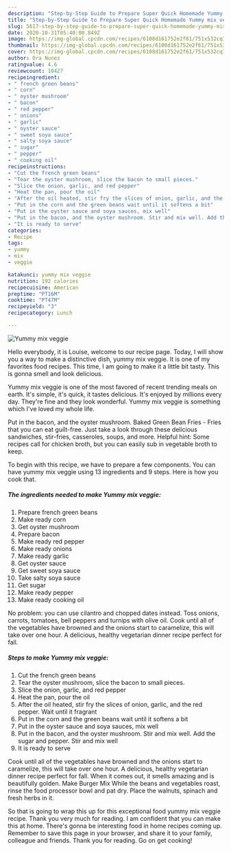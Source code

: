 ```yaml
---
description: "Step-by-Step Guide to Prepare Super Quick Homemade Yummy mix veggie"
title: "Step-by-Step Guide to Prepare Super Quick Homemade Yummy mix veggie"
slug: 5617-step-by-step-guide-to-prepare-super-quick-homemade-yummy-mix-veggie
date: 2020-10-31T05:40:00.849Z
image: https://img-global.cpcdn.com/recipes/6108d161752e2f61/751x532cq70/yummy-mix-veggie-recipe-main-photo.jpg
thumbnail: https://img-global.cpcdn.com/recipes/6108d161752e2f61/751x532cq70/yummy-mix-veggie-recipe-main-photo.jpg
cover: https://img-global.cpcdn.com/recipes/6108d161752e2f61/751x532cq70/yummy-mix-veggie-recipe-main-photo.jpg
author: Ora Nunez
ratingvalue: 4.6
reviewcount: 10427
recipeingredient:
- " french green beans"
- " corn"
- " oyster mushroom"
- " bacon"
- " red pepper"
- " onions"
- " garlic"
- " oyster sauce"
- " sweet soya sauce"
- " salty soya sauce"
- " sugar"
- " pepper"
- " cooking oil"
recipeinstructions:
- "Cut the french green beans"
- "Tear the oyster mushroom, slice the bacon to small pieces."
- "Slice the onion, garlic, and red pepper"
- "Heat the pan, pour the oil"
- "After the oil heated, stir fry the slices of onion, garlic, and the red pepper. Wait until it fragrant"
- "Put in the corn and the green beans wait until it softens a bit"
- "Put in the oyster sauce and soya sauces, mix well"
- "Put in the bacon, and the oyster mushroom. Stir and mix well. Add the sugar and pepper. Stir and mix well"
- "It is ready to serve"
categories:
- Recipe
tags:
- yummy
- mix
- veggie

katakunci: yummy mix veggie 
nutrition: 192 calories
recipecuisine: American
preptime: "PT16M"
cooktime: "PT47M"
recipeyield: "3"
recipecategory: Lunch

---
```



![Yummy mix veggie](https://img-global.cpcdn.com/recipes/6108d161752e2f61/751x532cq70/yummy-mix-veggie-recipe-main-photo.jpg)

Hello everybody, it is Louise, welcome to our recipe page. Today, I will show you a way to make a distinctive dish, yummy mix veggie. It is one of my favorites food recipes. This time, I am going to make it a little bit tasty. This is gonna smell and look delicious.

Yummy mix veggie is one of the most favored of recent trending meals on earth. It's simple, it's quick, it tastes delicious. It's enjoyed by millions every day. They're fine and they look wonderful. Yummy mix veggie is something which I've loved my whole life.

Put in the bacon, and the oyster mushroom. Baked Green Bean Fries - Fries that you can eat guilt-free. Just take a look through these delicious sandwiches, stir-fries, casseroles, soups, and more. Helpful hint: Some recipes call for chicken broth, but you can easily sub in vegetable broth to keep.


To begin with this recipe, we have to prepare a few components. You can have yummy mix veggie using 13 ingredients and 9 steps. Here is how you cook that.

<!--inarticleads1-->

##### The ingredients needed to make Yummy mix veggie:

1. Prepare  french green beans
1. Make ready  corn
1. Get  oyster mushroom
1. Prepare  bacon
1. Make ready  red pepper
1. Make ready  onions
1. Make ready  garlic
1. Get  oyster sauce
1. Get  sweet soya sauce
1. Take  salty soya sauce
1. Get  sugar
1. Make ready  pepper
1. Make ready  cooking oil


No problem: you can use cilantro and chopped dates instead. Toss onions, carrots, tomatoes, bell peppers and turnips with olive oil. Cook until all of the vegetables have browned and the onions start to caramelize, this will take over one hour. A delicious, healthy vegetarian dinner recipe perfect for fall. 

<!--inarticleads2-->

##### Steps to make Yummy mix veggie:

1. Cut the french green beans
1. Tear the oyster mushroom, slice the bacon to small pieces.
1. Slice the onion, garlic, and red pepper
1. Heat the pan, pour the oil
1. After the oil heated, stir fry the slices of onion, garlic, and the red pepper. Wait until it fragrant
1. Put in the corn and the green beans wait until it softens a bit
1. Put in the oyster sauce and soya sauces, mix well
1. Put in the bacon, and the oyster mushroom. Stir and mix well. Add the sugar and pepper. Stir and mix well
1. It is ready to serve


Cook until all of the vegetables have browned and the onions start to caramelize, this will take over one hour. A delicious, healthy vegetarian dinner recipe perfect for fall. When it comes out, it smells amazing and is beautifully golden. Make Burger Mix While the beans and vegetables roast, rinse the food processor bowl and pat dry. Place the walnuts, spinach and fresh herbs in it. 

So that is going to wrap this up for this exceptional food yummy mix veggie recipe. Thank you very much for reading. I am confident that you can make this at home. There's gonna be interesting food in home recipes coming up. Remember to save this page in your browser, and share it to your family, colleague and friends. Thank you for reading. Go on get cooking!
